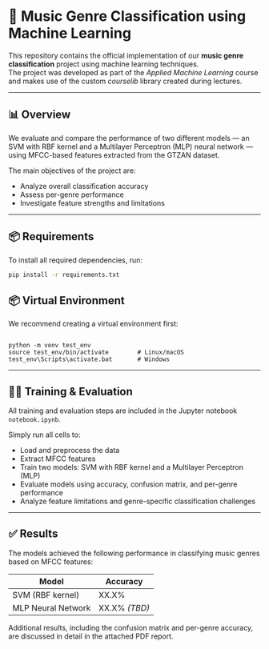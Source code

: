 # 🎵 Music Genre Classification using Machine Learning

This repository contains the official implementation of our **music genre classification** project using machine learning techniques.  
The project was developed as part of the *Applied Machine Learning* course and makes use of the custom *courselib* library created during lectures.

---

## 📊 Overview

We evaluate and compare the performance of two different models — an SVM with RBF kernel and a Multilayer Perceptron (MLP) neural network —  
using MFCC-based features extracted from the GTZAN dataset.

The main objectives of the project are:

- Analyze overall classification accuracy  
- Assess per-genre performance  
- Investigate feature strengths and limitations  

---

## 📦 Requirements

To install all required dependencies, run:

```bash
pip install -r requirements.txt
```

## 📦 Virtual Environment

We recommend creating a virtual environment first:

<pre><code class="bash">
python -m venv test_env
source test_env/bin/activate        # Linux/macOS
test_env\Scripts\activate.bat       # Windows
</code></pre>

---

## 🏋️‍♂️ Training & Evaluation

All training and evaluation steps are included in the Jupyter notebook `notebook.ipynb`.

Simply run all cells to:

- Load and preprocess the data  
- Extract MFCC features  
- Train two models: SVM with RBF kernel and a Multilayer Perceptron (MLP)  
- Evaluate models using accuracy, confusion matrix, and per-genre performance  
- Analyze feature limitations and genre-specific classification challenges  

---

## ✅ Results

The models achieved the following performance in classifying music genres based on MFCC features:

| Model               | Accuracy     |
|--------------------|--------------|
| SVM (RBF kernel)   | XX.X%        |
| MLP Neural Network | XX.X% *(TBD)*|

Additional results, including the confusion matrix and per-genre accuracy, are discussed in detail in the attached PDF report.
